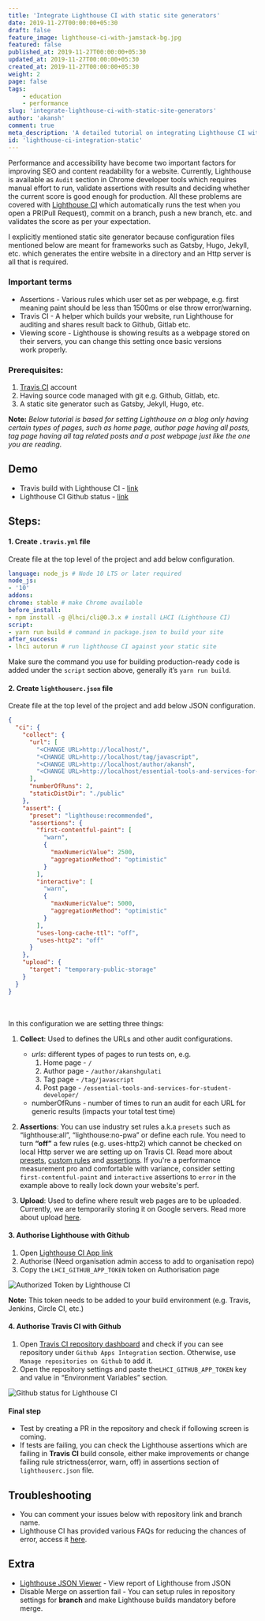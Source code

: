 ```yaml
---
title: 'Integrate Lighthouse CI with static site generators'
date: 2019-11-27T00:00:00+05:30
draft: false
feature_image: lighthouse-ci-with-jamstack-bg.jpg
featured: false
published_at: 2019-11-27T00:00:00+05:30
updated_at: 2019-11-27T00:00:00+05:30
created_at: 2019-11-27T00:00:00+05:30
weight: 2
page: false
tags: 
    - education
    - performance
slug: 'integrate-lighthouse-ci-with-static-site-generators'
author: 'akansh'
comment: true
meta_description: 'A detailed tutorial on integrating Lighthouse CI with static site generators like Gatsby, Jekyll, Hugo, etc. for checking website performance on every PR or code change.'
id: 'lighthouse-ci-integration-static'
---
```


Performance and accessibility have become two important factors for improving SEO and content readability for a website. Currently, Lighthouse is available as `Audit` section in Chrome developer tools which requires manual effort to run, validate assertions with results and deciding whether the current score is good enough for production. All these problems are covered with [Lighthouse CI](https://github.com/GoogleChrome/lighthouse-ci) which automatically runs the test when you open a PR(Pull Request), commit on a branch, push a new branch, etc. and validates the score as per your expectation.

I explicitly mentioned static site generator because configuration files mentioned below are meant for frameworks such as Gatsby, Hugo, Jekyll, etc. which generates the entire website in a directory and an Http server is all that is required. 

### Important terms

 - Assertions - Various rules which user set as per webpage, e.g. first
   meaning paint should be less than 1500ms or else throw error/warning.
 - Travis CI - A helper which builds your website, run Lighthouse for
   auditing and shares result back to Github, Gitlab etc.
 - Viewing score - Lighthouse is showing results as a webpage stored on
   their servers, you can change this setting once basic versions   
   work properly.
   
### Prerequisites:

1.  [Travis CI](https://travis-ci.com) account
2.  Having source code managed with git e.g. Github, Gitlab, etc.
3.  A static site generator such as Gatsby, Jekyll, Hugo, etc.

 
**Note:** 
*Below tutorial is based for setting Lighthouse on a blog only having certain types of pages, such as home page, author page having all
posts, tag page having all tag related posts and a post webpage just like the one you are reading.*


## Demo
- Travis build with Lighthouse CI - [link](https://travis-ci.com/akanshgulati/personal-blog-gatsby-markdown/builds/137460353)
- Lighthouse CI Github status - [link](https://storage.googleapis.com/lighthouse-infrastructure.appspot.com/reports/1574369668468-50602.report.html)

## Steps:

#### 1.  Create `.travis.yml` file

Create file at the top level of the project and add below configuration.

  ```yaml
  language: node_js # Node 10 LTS or later required  
node_js:  
 - '10'  
addons:  
  chrome: stable # make Chrome available  
before_install:  
 - npm install -g @lhci/cli@0.3.x # install LHCI (Lighthouse CI)  
script:  
 - yarn run build # command in package.json to build your site  
after_success:  
  - lhci autorun # run lighthouse CI against your static site
  ```

Make sure the command you use for building production-ready code is added under the `script` section above, generally it’s `yarn run build`.

  

#### 2. Create `lighthouserc.json` file

Create file at the top level of the project and add below JSON configuration.

```json
{
  "ci": {
    "collect": {
      "url": [
        "<CHANGE URL>http://localhost/",
        "<CHANGE URL>http://localhost/tag/javascript",
        "<CHANGE URL>http://localhost/author/akansh",
        "<CHANGE URL>http://localhost/essential-tools-and-services-for-student-developer/"
      ],
      "numberOfRuns": 2,
      "staticDistDir": "./public"
    },
    "assert": {
      "preset": "lighthouse:recommended",
      "assertions": {
        "first-contentful-paint": [
          "warn",
          {
            "maxNumericValue": 2500,
            "aggregationMethod": "optimistic"
          }
        ],
        "interactive": [
          "warn",
          {
            "maxNumericValue": 5000,
            "aggregationMethod": "optimistic"
          }
        ],
        "uses-long-cache-ttl": "off",
        "uses-http2": "off"
      }
    },
    "upload": {
      "target": "temporary-public-storage"
    }
  }
}
```
<br/>
<br/>
In this configuration we are setting three things:

1. **Collect**: Used to defines the URLs and other audit configurations.
    - *urls*: different types of pages to run tests on, e.g.
        1. Home page - `/`
        2. Author page - `/author/akanshgulati`
        3. Tag page - `/tag/javascript`
        4. Post page - `/essential-tools-and-services-for-student-developer/`
    - numberOfRuns - number of times to run an audit for each URL for generic results (impacts your total test time)

2. **Assertions**: You can use industry set rules a.k.a `presets` such as “lighthouse:all”, “lighthouse:no-pwa” or define each rule. You need to turn **“off”** a few rules (e.g. uses-http2) which cannot be checked on local Http server we are setting up on Travis CI. Read more about [presets](https://github.com/GoogleChrome/lighthouse-ci/blob/master/docs/assertions.md#presets), [custom rules](https://github.com/GoogleChrome/lighthouse/blob/v5.5.0/lighthouse-core/config/default-config.js#L375-L407) and [assertions](https://github.com/GoogleChrome/lighthouse-ci/blob/master/docs/assertions.md). If you're a performance measurement pro and comfortable with variance, consider setting `first-contentful-paint` and `interactive` assertions to `error` in the example above to really lock down your website's perf.
3.  **Upload**: Used to define where result web pages are to be uploaded. Currently, we are temporarily storing it on Google servers. Read more about upload [here](https://github.com/GoogleChrome/lighthouse-ci/blob/master/docs/getting-started.md#the-lighthouse-ci-server).

  

#### 3. Authorise Lighthouse with Github
1. Open [Lighthouse CI App link](https://github.com/apps/lighthouse-ci)
2. Authorise (Need organisation admin access to add to organisation repo)
3. Copy the `LHCI_GITHUB_APP_TOKEN` token on Authorisation page

![Authorized Token by Lighthouse CI](authorized-token-lighthouse-ci.png)

**Note:** This token needs to be added to your build environment (e.g. Travis, Jenkins, Circle CI, etc.)

#### 4. Authorise Travis CI with Github

1. Open [Travis CI repository dashboard](https://travis-ci.com/account/repositories) and check if you can see repository under `Github Apps Integration` section. Otherwise, use `Manage repositories on Github` to add it.
2. Open the repository settings and paste the`LHCI_GITHUB_APP_TOKEN` key and value in “Environment Variables” section.

![Github status for Lighthouse CI](github-status-for-lighthouse-ci.png)

#### Final step 
- Test by creating a PR in the repository and check if following screen is coming.
- If tests are failing, you can check the Lighthouse assertions which are failing in **Travis CI** build console, either make improvements or change failing rule strictness(error, warn, off) in assertions section of `lighthouserc.json` file. 

## Troubleshooting
- You can comment your issues below with repository link and branch name.
- Lighthouse CI has provided various FAQs for reducing the chances of error, access it [here](https://github.com/GoogleChrome/lighthouse-ci/blob/master/docs/troubleshooting.md).  

## Extra
- [Lighthouse JSON Viewer](https://googlechrome.github.io/lighthouse/viewer/ ) - View report of Lighthouse from JSON
- Disable Merge on assertion fail - You can setup rules in repository settings for **branch** and make Lighthouse builds mandatory before merge. 
